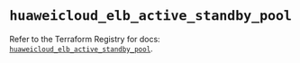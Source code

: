 # `huaweicloud_elb_active_standby_pool`

Refer to the Terraform Registry for docs: [`huaweicloud_elb_active_standby_pool`](https://registry.terraform.io/providers/huaweicloud/huaweicloud/1.71.1/docs/resources/elb_active_standby_pool).
